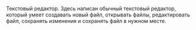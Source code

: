 Текстовый редактор.
Здесь написан обычный текстовый редактор, который умеет создавать новый файл, открывать файлы, редактировать файл, cохранять изменения и сохранять файл в нужном месте.        
